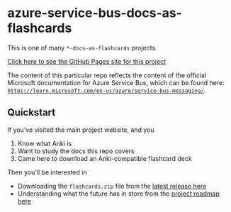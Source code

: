 # azure-service-bus-docs-as-flashcards

This is one of many `*-docs-as-flashcards` projects.

[Click here to see the GitHub Pages site for this project](https://asa55.github.io/docs-as-flashcards/)

The content of this particular repo reflects the content of the official Microsoft documentation for Azure Service Bus, which can be found here: [`https://learn.microsoft.com/en-us/azure/service-bus-messaging/`](https://learn.microsoft.com/en-us/azure/service-bus-messaging/).

## Quickstart

If you've visited the main project website, and you

1. Know what Anki is
2. Want to study the docs this repo covers
3. Came here to download an Anki-compatible flashcard deck

Then you'll be interested in 

- Downloading the `flashcards.zip` file from the [latest release here](https://github.com/asa55/azure-service-bus-docs-as-flashcards/releases/)
- Understanding what the future has in store from the [project roadmap here](https://github.com/users/asa55/projects/8)
